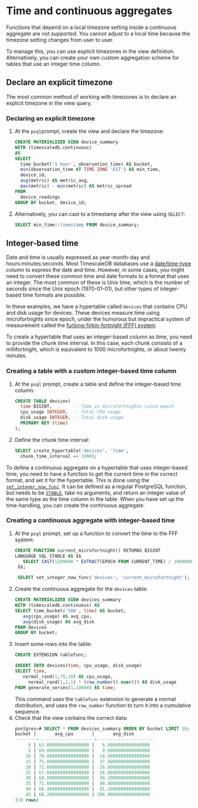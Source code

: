 # Time and continuous aggregates
Functions that depend on a local timezone setting inside a continuous aggregate
are not supported. You cannot adjust to a local time because the timezone setting
changes from user to user.

To manage this, you can use explicit timezones in the view definition.
Alternatively, you can create your own custom aggregation scheme for tables that
use an integer time column.

## Declare an explicit timezone
The most common method of working with timezones is to declare an explicit timezone in the view query.

<procedure>

### Declaring an explicit timezone
1.  At the `psql`prompt, create the view and declare the timezone:
    ```sql
    CREATE MATERIALIZED VIEW device_summary
    WITH (timescaledb.continuous)
    AS
    SELECT
      time_bucket('1 hour', observation_time) AS bucket,
      min(observation_time AT TIME ZONE 'EST') AS min_time,
      device_id,
      avg(metric) AS metric_avg,
      max(metric) - min(metric) AS metric_spread
    FROM
      device_readings
    GROUP BY bucket, device_id;
    ```
1.  Alternatively, you can cast to a timestamp after the view using `SELECT`:
    ```sql
    SELECT min_time::timestamp FROM device_summary;
    ```

</procedure>

## Integer-based time
Date and time is usually expressed as year-month-day and hours:minutes:seconds.
Most TimescaleDB databases use a [date/time-type][postgres-date-time] column to
express the date and time. However, in some cases, you might need to convert
these common time and date formats to a format that uses an integer. The most
common of these is Unix time, which is the number of seconds since the Unix
epoch (1970-01-01), but other types of integer-based time formats are possible.

In these examples, we have a hypertable called `devices` that contains CPU and
disk usage for devices. These devices measure time using microfortnights since
epoch, under the humorous but impractical system of measurement called the
[furlong-firkin-fortnight (FFF) system][fff-system].

To create a hypertable that uses an integer-based column as time, you need to
provide the chunk time interval. In this case, each chunk consists of a
millifortnight, which is equivalent to 1000 microfortnights, or about twenty
minutes.

<procedure>

### Creating a table with a custom integer-based time column
1.  At the `psql` prompt, create a table and define the integer-based time column:
    ```sql
    CREATE TABLE devices(
      time BIGINT,        -- Time in microfortnights since epoch
      cpu_usage INTEGER,  -- Total CPU usage
      disk_usage INTEGER, -- Total disk usage
      PRIMARY KEY (time)
    );
    ```
1.  Define the chunk time interval:
    ```sql
    SELECT create_hypertable('devices', 'time',
      chunk_time_interval => 1000);
    ```

</procedure>

To define a continuous aggregate on a hypertable that uses integer-based time, you need to have a function to get the current time in the correct format, and set it for the hypertable. This is done using the [`set_integer_now_func`][api-set-integer-now-func]. It can be defined as a regular PostgreSQL function, but needs to be [`STABLE`][pg-func-stable], take no arguments, and return an integer value of the same type as the time column in the table. When you have set up the time-handling, you can create the continuous aggregate.

<procedure>

### Creating a continuous aggregate with integer-based time
1.  At the `psql` prompt, set up a function to convert the time to the FFF system:
    ```sql
    CREATE FUNCTION current_microfortnight() RETURNS BIGINT
    LANGUAGE SQL STABLE AS $$
	   SELECT CAST(1209600 * EXTRACT(EPOCH FROM CURRENT_TIME) / 1000000 AS BIGINT)
     $$;

     SELECT set_integer_now_func('devices', 'current_microfortnight');
     ```
1.  Create the continuous aggregate for the `devices` table:
    ```sql
    CREATE MATERIALIZED VIEW devices_summary
    WITH (timescaledb.continuous) AS
    SELECT time_bucket('500', time) AS bucket,
       avg(cpu_usage) AS avg_cpu,
       avg(disk_usage) AS avg_disk
    FROM devices
    GROUP BY bucket;
    ```
1.  Insert some rows into the table:
    ```sql
    CREATE EXTENSION tablefunc;

    INSERT INTO devices(time, cpu_usage, disk_usage)
    SELECT time,
       normal_rand(1,70,10) AS cpu_usage,
	     normal_rand(1,2,1) * (row_number() over()) AS disk_usage
    FROM generate_series(1,10000) AS time;
    ```
    This command uses the `tablefunc` extension to generate a normal distribution, and uses the `row_number` function to turn it into a cumulative sequence.
1.  Check that the view contains the correct data:
    ```sql
    postgres=# SELECT * FROM devices_summary ORDER BY bucket LIMIT 10;
    bucket |       avg_cpu       |       avg_disk
    --------+---------------------+----------------------
         0 | 63.0000000000000000 |   6.0000000000000000
         5 | 69.8000000000000000 |   9.6000000000000000
        10 | 70.8000000000000000 |  24.0000000000000000
        15 | 75.8000000000000000 |  37.6000000000000000
        20 | 71.6000000000000000 |  26.8000000000000000
        25 | 67.6000000000000000 |  56.0000000000000000
        30 | 68.8000000000000000 |  90.2000000000000000
        35 | 71.6000000000000000 |  88.8000000000000000
        40 | 66.4000000000000000 |  81.2000000000000000
        45 | 68.2000000000000000 | 106.0000000000000000
    (10 rows)
    ```

</procedure>

[postgres-date-time]: https://www.postgresql.org/docs/current/datatype-datetime.html
[fff-system]: https://en.wikipedia.org/wiki/FFF_system
[pg-func-stable]: https://www.postgresql.org/docs/current/static/sql-createfunction.html
[api-set-integer-now-func]: /api/:currentVersion:/hypertable/set_integer_now_func
